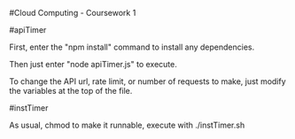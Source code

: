 #Cloud Computing - Coursework 1

#apiTimer

First, enter the "npm install" command to install any dependencies. 

Then just enter "node apiTimer.js" to execute. 

To change the API url, rate limit, or number of requests to make, just modify the variables at the top of the file. 

#instTimer

As usual, chmod to make it runnable, execute with ./instTimer.sh
